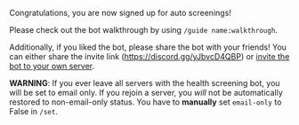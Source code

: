 Congratulations, you are now signed up for auto screenings!

Please check out the bot walkthrough by using `/guide name:walkthrough`.

Additionally, if you liked the bot, please share the bot with your friends! You can either share the invite link (https://discord.gg/yJbvcD4QBP) or [invite the bot to your own server](https://discord.com/oauth2/authorize?client_id=890001571004448800&scope=applications.commands+bot).

**WARNING**: If you ever leave all servers with the health screening bot, you will be set to email only. If you rejoin a server, you *will* not be automatically restored to non-email-only status. You have to **manually** set `email-only` to False in `/set`.